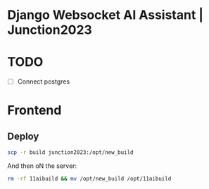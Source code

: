 # Django Websocket AI Assistant | Junction2023

# TODO
- [ ] Connect postgres

# Frontend

## Deploy
```bash
scp -r build junction2023:/opt/new_build
```

And then oN the server:
```bash
rm -rf 11aibuild && mv /opt/new_build /opt/11aibuild
```
